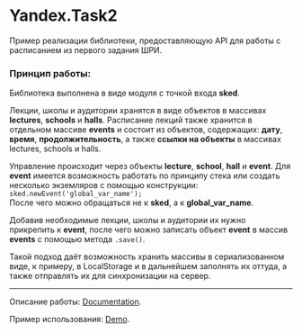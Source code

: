 # Yandex.Task2
Пример реализации библиотеки, предоставляющую API для работы с расписанием из первого задания ШРИ.

### Принцип работы:
Библиотека выполнена в виде модуля с точкой входа **sked**.

Лекции, школы и аудитории хранятся в виде объектов в массивах
**lectures**, **schools** и **halls**.
Расписание лекций также хранится в отдельном массиве **events** и состоит из объектов, содержащих:
**дату**, **время**, **продолжительность**, а также **ссылки на объекты** в массивах lectures, schools и halls.

Управление происходит через объекты **lecture**, **school**, **hall** и **event**.
Для **event** имеется возможность работать по принципу стека или создать несколько экземляров с помощью конструкции: `sked.newEvent('global_var_name');` <br>
После чего можно обращаться не к **sked**, а к **global_var_name**.

Добавив необходимые лекции, школы и аудитории их нужно прикрепить к **event**,
после чего можно записать объект **event** в массив **events** с помощью метода `.save()`.

Такой подход даёт возможность хранить массивы в сериализованном виде, к примеру, в LocalStorage и в дальнейшем заполнять их оттуда, а также отправлять их для синхронизации на сервер.

***
Описание работы:
[Documentation](https://ego7000.github.io/entrance-task-2/).

Пример использования:
[Demo](https://ego7000.github.io/entrance-task-2/example.html).
